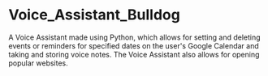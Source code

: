 # Voice_Assistant_Bulldog
A Voice Assistant made using Python, which allows for setting and deleting events or reminders for specified dates on the user's Google Calendar and taking and storing voice notes. The Voice Assistant also allows for opening popular websites.
